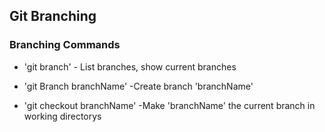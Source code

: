 ## Git Branching

### Branching Commands

* 'git branch' - List branches, show current branches

* 'git Branch branchName' -Create branch 'branchName'

* 'git checkout branchName' -Make 'branchName' the current branch in working directorys
